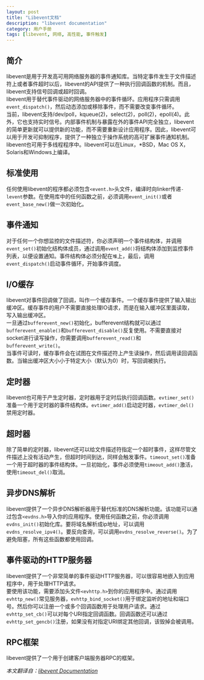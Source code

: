 ```yaml
---
layout: post
title: "Libevent文档"
description: "libevent documentation"
category: 用户手册
tags: [libevent, 网络, 高性能, 事件触发]
---
```


## 简介
libevent是用于开发高可用网络服务器的事件通知库。当特定事件发生于文件描述符上或者事件超时以后，libevent的API提供了一种执行回调函数的机制。而且，libevent支持信号回调或超时回调。   
libevent用于替代事件驱动的网络服务器中的事件循环。应用程序只需调用`event_dispatch()`，然后动态添加或移除事件，而不需要改变事件循环。   
当前，libevent支持/dev/poll，kqueue(2)，select(2)，poll(2)，epoll(4)。此外，它也支持实时信号。内部事件机制与暴露在外的事件API完全独立，libevent的简单更新就可以提供新的功能，而不需要重新设计应用程序。因此，libevent可以用于开发可抑制程序，提供了一种独立于操作系统的高可扩展事件通知机制。libevent也可用于多线程程序中。libevent可以在Linux，*BSD，Mac OS X，Solaris和Windows上编译。
## 标准使用
任何使用libevent的程序都必须包含`<event.h>`头文件，编译时向linker传递`-levent`参数。在使用库中的任何函数之前，必须调用`event_init()`或者`event_base_new()`做一次初始化。
## 事件通知
对于任何一个你想监控的文件描述符，你必须声明一个事件结构体，并调用`event_set()`初始化结构体成员，通过调用`event_add()`将结构体添加到监控事件列表，以便设置通知。事件结构体必须分配在`堆`上，最后，调用`event_dispatch()`启动事件循环，开始事件调度。
## I/O缓存
libevent对事件回调做了回调，叫作一个缓存事件。一个缓存事件提供了输入输出缓冲区。缓存事件的用户不需要直接处理IO请求，而是在输入缓冲区里面读取，写入输出缓冲区。   
一旦通过`bufferevent_new()`初始化，bufferevent结构就可以通过`bufferevent_enable()`和`bufferevent_disable()`反复使用。不需要直接对socket进行读写操作，你需要调用`bufferevent_read()`和`bufferevent_write()`。   
当事件可读时，缓存事件会在试图在文件描述符上产生读操作，然后调用读回调函数。当输出缓冲区大小小于特定大小（默认为0）时，写回调被执行。   
## 定时器
libevent也可用于产生定时器，定时器用于定时后执行回调函数。`evtimer_set()`准备一个用于定时器的事件结构体。`evtimer_add()`启动定时器，`evtimer_del()`禁用定时器。
## 超时器
除了简单的定时器，libevent还可以给文件描述符指定一个超时事件，这样尽管文件描述上没有活动产生，但超时时间到达，同样会触发事件。`timeout_set()`准备一个用于超时器的事件结构体。一旦初始化，事件必须使用`timeout_add()`激活，使用`timeout_del()`取消。
## 异步DNS解析
libevent提供了一个异步DNS解析器用于替代标准的DNS解析功能。该功能可以通过包含`<evdns.h>`导入你的应用程序。使用任何函数之前，你必须调用`evdns_init()`初始化库。要将域名解析成ip地址，可以调用`evdns_resolve_ipv4()`。要反向查询，可以调用`evdns_resolve_reverse()`。为了避免阻塞，所有这些函数都使用回调。
## 事件驱动的HTTP服务器
libevent提供了一个非常简单的事件驱动HTTP服务器，可以很容易地嵌入到应用程序中，用于处理HTTP请求。   
要使用该功能，需要添加头文件`<evhttp.h>`到你的应用程序中。通过调用`evhttp_new()`常见服务器，`evhttp_bind_socket()`用于绑定监听的地址和端口号。然后你可以注册一个或多个回调函数用于处理用户请求。通过`evhttp_set_cb()`可以对每个URI指定回调函数。回调函数还可以通过`evhttp_set_gencb()`注册，如果没有对指定URI绑定其他回调，该毁掉会被调用。
## RPC框架
libevent提供了一个用于创建客户端服务器RPC的框架。

*本文翻译自：[libevent Documentation](http://www.monkey.org/~provos/libevent/doxygen-2.0.1/index.html)*
